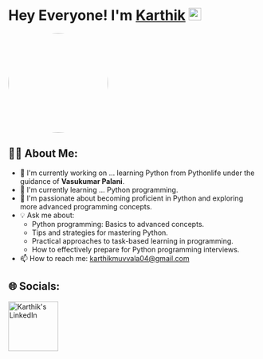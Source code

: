 # Hey Everyone! I'm [Karthik](https://github.com/karthik) <img src="https://github.com/himanshusharma89/himanshusharma89/blob/master/Hi.gif" width="25px">

<img src="https://github.com/your-github-username/your-repo-name/blob/main/your-image-file.jpg" width="200px" style="border-radius: 50%;" />

## 🙋‍♂️ About Me:
- 🚀 I'm currently working on ... learning Python from Pythonlife under the guidance of **Vasukumar Palani**. <br>
- 🌱 I'm currently learning ... Python programming. <br>
- 🎯 I'm passionate about becoming proficient in Python and exploring more advanced programming concepts. <br>
- 💡 Ask me about:
  - Python programming: Basics to advanced concepts.
  - Tips and strategies for mastering Python.
  - Practical approaches to task-based learning in programming.
  - How to effectively prepare for Python programming interviews.
- 📫 How to reach me: karthikmuvvala04@gmail.com

## 🌐 Socials:
<a href="https://www.linkedin.com/in/karthik-muvvala-b6a861354/"><img align="left" alt="Karthik's LinkedIn" width="100px" src="https://img.shields.io/badge/Linkedin-0A66C2?style=for-the-badge&logo=Linkedin&logoColor=white" /></a>

<br><br>
